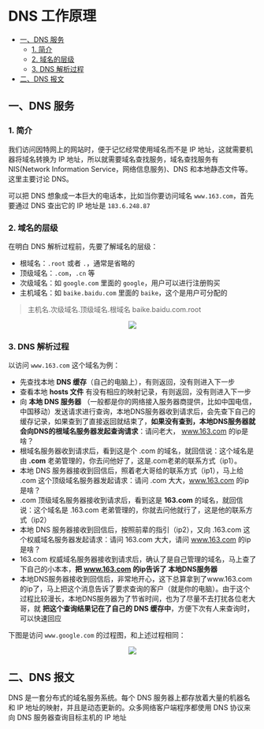# DNS 工作原理

<!-- TOC -->

- [一、DNS 服务](#一dns-服务)
    - [1. 简介](#1-简介)
    - [2. 域名的层级](#2-域名的层级)
    - [3. DNS 解析过程](#3-dns-解析过程)
- [二、DNS 报文](#二dns-报文)

<!-- /TOC -->

## 一、DNS 服务

### 1. 简介

我们访问因特网上的网站时，便于记忆经常使用域名而不是 IP 地址，这就需要机器将域名转换为 IP 地址，所以就需要域名查找服务，域名查找服务有 NIS(Network Information Service，网络信息服务)、DNS 和本地静态文件等。这里主要讨论 DNS。

可以把 DNS 想象成一本巨大的电话本，比如当你要访问域名 `www.163.com`，首先要通过 DNS 查出它的 IP 地址是 `183.6.248.87`

### 2. 域名的层级

在明白 DNS 解析过程前，先要了解域名的层级：

- 根域名：`.root` 或者 `.`，通常是省略的
- 顶级域名：`.com`，`.cn` 等
- 次级域名：如 `google.com` 里面的 `google`，用户可以进行注册购买
- 主机域名：如 `baike.baidu.com` 里面的 `baike`，这个是用户可分配的

> 主机名.次级域名.顶级域名.根域名 baike.baidu.com.root

<div align="center"><image src="../doc/DNS域名服务器分级.jpg"></image></div>

### 3. DNS 解析过程

以访问 `www.163.com` 这个域名为例：

- 先查找本地 **DNS 缓存**（自己的电脑上），有则返回，没有则进入下一步
- 查看本地 **hosts 文件** 有没有相应的映射记录，有则返回，没有则进入下一步
- 向 **本地 DNS 服务器** （一般都是你的网络接入服务器商提供，比如中国电信，中国移动）发送请求进行查询，本地DNS服务器收到请求后，会先查下自己的缓存记录，如果查到了直接返回就结束了，**如果没有查到，本地DNS服务器就会向DNS的根域名服务器发起查询请求**：请问老大， www.163.com 的ip是啥？
- 根域名服务器收到请求后，看到这是个 .com 的域名，就回信说：这个域名是由 **.com** 老弟管理的，你去问他好了，这是.com老弟的联系方式（ip1）。
- 本地 DNS 服务器接收到回信后，照着老大哥给的联系方式（ip1），马上给 .com 这个顶级域名服务器发起请求：请问 .com 大大，www.163.com 的ip 是啥？
- .com 顶级域名服务器接收到请求后，看到这是 **163.com** 的域名，就回信说：这个域名是 .163.com 老弟管理的，你就去问他就行了，这是他的联系方式（ip2）
- 本地 DNS 服务器接收到回信后，按照前辈的指引（ip2），又向 .163.com 这个权威域名服务器发起请求：请问 163.com 大大，请问 www.163.com 的ip是啥？
- 163.com 权威域名服务器接收到请求后，确认了是自己管理的域名，马上查了下自己的小本本，**把 www.163.com 的ip告诉了 本地DNS服务器**
- 本地DNS服务器接收到回信后，非常地开心，这下总算拿到了www.163.com的ip了，马上把这个消息告诉了要求查询的客户（就是你的电脑）。由于这个过程比较漫长，本地DNS服务器为了节省时间，也为了尽量不去打扰各位老大哥，就 **把这个查询结果记在了自己的 DNS 缓存中**，方便下次有人来查询时，可以快速回应

下图是访问 `www.google.com` 的过程图，和上述过程相同：

<div align="center"><image src="../doc/DNS域名服务器解析过程.gif"></image></div>


## 二、DNS 报文

DNS 是一套分布式的域名服务系统。每个 DNS 服务器上都存放着大量的机器名和 IP 地址的映射，并且是动态更新的。众多网络客户端程序都使用 DNS 协议来向 DNS 服务器查询目标主机的 IP 地址




